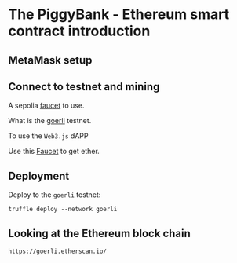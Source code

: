 # The PiggyBank - Ethereum smart contract introduction

## MetaMask setup

## Connect to testnet and mining

A sepolia [faucet](https://sepolia-faucet.pk910.de/) to use.

What is the [goerli](https://moralis.io/goerli-eth-what-is-the-goerli-testnet/) testnet.

To use the `Web3.js` dAPP

Use this [Faucet](https://goerli-faucet.pk910.de/) to get ether.

## Deployment


Deploy to the `goerli` testnet:

```
truffle deploy --network goerli
```

## Looking at the Ethereum block chain

```
https://goerli.etherscan.io/
```


